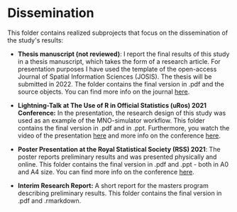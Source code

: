 # Dissemination

This folder contains realized subprojects that focus on the dissemination of the study's results:

-   **Thesis manuscript (not reviewed)**: I report the final results of this study in a thesis manuscript, which takes the form of a research article. For presentation purposes I have used the template of the open-access Journal of Spatial Information Sciences (JOSIS). The thesis will be submitted in 2022. The folder contains the final version in .pdf and the source objects. You can find more info on the journal [here](http://josis.xyz/index.php/josis).

-   **Lightning-Talk at The Use of R in Official Statistics (uRos) 2021 Conference:** In the presentation, the research design of this study was used as an example of the MNO-simulator workflow. This folder contains the final version in .pdf and in .ppt. Furthermore, you watch the video of the presentation [here](https://youtu.be/kjUtApjK6XE?t=4529) and more info on the conference [here](https://r-project.ro/conference2021.html).

-   **Poster Presentation at the Royal Statistical Society (RSS) 2021**: The poster reports preliminary results and was presented physically and online. This folder contains the final version in .pdf and .ppt - both in A0 and A4 size. You can find more info on the conference [here](https://virtual.oxfordabstracts.com/#/event/public/1880/program).

-   **Interim Research Report:** A short report for the masters program describing preliminary results. This folder contains the final version in .pdf and .rmarkdown.